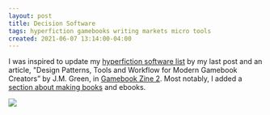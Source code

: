 ```yaml
---
layout: post
title: Decision Software
tags: hyperfiction gamebooks writing markets micro tools
created: 2021-06-07 13:14:00-04:00
---
```

I was inspired to update my [hyperfiction software list](/tools/hyperfic/software.html) by my last post and an article, "Design Patterns, Tools and Workflow for Modern Gamebook Creators” by J.M. Green, in [Gamebook Zine 2](https://www.amazon.com/gp/product/B095GP9CFK?&linkCode=ll1&tag=mcdema-20&linkId=e1047ba3189695b807d885c04fe31ae9&language=en_US&ref_=as_li_ss_tl).  Most notably, I added a [section about making books](/tools/hyperfic/software.html#The.Book.Makers) and ebooks.

<a href="https://www.amazon.com/gp/product/B095GP9CFK?&linkCode=li1&tag=mcdema-20&linkId=b01f73c3ba1bd255a771dab9e31edf7c&language=en_US&ref_=as_li_ss_il" target="_blank"><img border="0" src="//ws-na.amazon-adsystem.com/widgets/q?_encoding=UTF8&ASIN=B095GP9CFK&Format=_SL110_&ID=AsinImage&MarketPlace=US&ServiceVersion=20070822&WS=1&tag=mcdema-20&language=en_US" ></a><img src="https://ir-na.amazon-adsystem.com/e/ir?t=mcdema-20&language=en_US&l=li1&o=1&a=B095GP9CFK" width="1" height="1" border="0" alt="" style="border:none !important; margin:0px !important;" />
